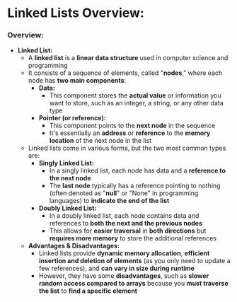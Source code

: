 # Linked Lists Overview:

### Overview:
* **Linked List:**
  * A **linked list** is a **linear data structure** used in computer science and programming
  * It consists of a sequence of elements, called "**nodes**," where each node has **two main components**:
    * **Data:**
      * This component stores the **actual value** or information you want to store, such as an integer, a string, or 
        any other data type
    * **Pointer (or reference):**
      * This component points to the **next node** in the sequence
      * It's essentially an **address** or **reference** to the **memory location** of the next node in the list 
  * Linked lists come in various forms, but the two most common types are:
    * **Singly Linked List:**
      * In a singly linked list, each node has data and a **reference to the next node**
      * The **last node** typically has a reference pointing to nothing (often denoted as "**null**" or "None" in 
        programming languages) to **indicate the end of the list**
    * **Doubly Linked List:** 
      * In a doubly linked list, each node contains data and references to **both the next and the previous nodes**
      * This allows for **easier traversal** in **both directions** but **requires more memory** to store the additional 
        references
  * **Advantages & Disadvantages:**
    * Linked lists provide **dynamic memory allocation**, **efficient insertion and deletion of elements** (as you only 
      need to update a few references), and **can vary in size during runtime**
    * However, they have some **disadvantages**, such as **slower random access compared to arrays** because you 
      **must traverse the list** to **find a specific element**